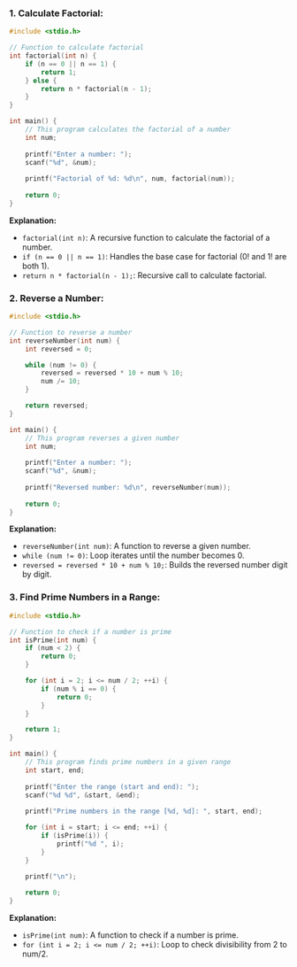 ### 1. Calculate Factorial:

```c
#include <stdio.h>

// Function to calculate factorial
int factorial(int n) {
    if (n == 0 || n == 1) {
        return 1;
    } else {
        return n * factorial(n - 1);
    }
}

int main() {
    // This program calculates the factorial of a number
    int num;
    
    printf("Enter a number: ");
    scanf("%d", &num);
    
    printf("Factorial of %d: %d\n", num, factorial(num));
    
    return 0;
}
```

**Explanation:**
- `factorial(int n)`: A recursive function to calculate the factorial of a number.
- `if (n == 0 || n == 1)`: Handles the base case for factorial (0! and 1! are both 1).
- `return n * factorial(n - 1);`: Recursive call to calculate factorial.

### 2. Reverse a Number:

```c
#include <stdio.h>

// Function to reverse a number
int reverseNumber(int num) {
    int reversed = 0;

    while (num != 0) {
        reversed = reversed * 10 + num % 10;
        num /= 10;
    }

    return reversed;
}

int main() {
    // This program reverses a given number
    int num;
    
    printf("Enter a number: ");
    scanf("%d", &num);
    
    printf("Reversed number: %d\n", reverseNumber(num));
    
    return 0;
}
```

**Explanation:**
- `reverseNumber(int num)`: A function to reverse a given number.
- `while (num != 0)`: Loop iterates until the number becomes 0.
- `reversed = reversed * 10 + num % 10;`: Builds the reversed number digit by digit.

### 3. Find Prime Numbers in a Range:

```c
#include <stdio.h>

// Function to check if a number is prime
int isPrime(int num) {
    if (num < 2) {
        return 0;
    }

    for (int i = 2; i <= num / 2; ++i) {
        if (num % i == 0) {
            return 0;
        }
    }

    return 1;
}

int main() {
    // This program finds prime numbers in a given range
    int start, end;
    
    printf("Enter the range (start and end): ");
    scanf("%d %d", &start, &end);
    
    printf("Prime numbers in the range [%d, %d]: ", start, end);

    for (int i = start; i <= end; ++i) {
        if (isPrime(i)) {
            printf("%d ", i);
        }
    }

    printf("\n");
    
    return 0;
}
```

**Explanation:**
- `isPrime(int num)`: A function to check if a number is prime.
- `for (int i = 2; i <= num / 2; ++i)`: Loop to check divisibility from 2 to num/2.
